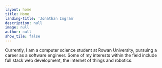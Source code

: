 ```yaml
---
layout: home
title: Home
landing-title: 'Jonathan Ingram'
description: null
image: null
author: null
show_tile: false
---
```



Currently, I am a computer science student at Rowan University, pursuing a career as a software engineer. Some of my interests within the field include full stack web development, the internet of things and robotics.